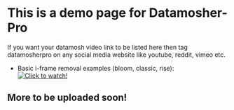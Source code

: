 # This is a demo page for Datamosher-Pro
If you want your datamosh video link to be listed here then tag datamosherpro on any social media website like youtube, reddit, vimeo etc.
<br>
- Basic i-frame removal examples (bloom, classic, rise):
<br> [![Click to watch!](https://img.youtube.com/vi/_YZ32Wvl3hk/0.jpg)](https://www.youtube.com/watch?v=_YZ32Wvl3hk)

## More to be uploaded soon!
